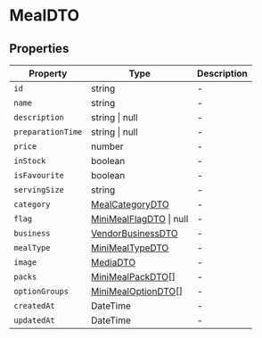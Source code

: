 # MealDTO

## Properties

| Property | Type | Description |
|----------|------|-------------|
| `id` | string | - |
| `name` | string | - |
| `description` | string \| null | - |
| `preparationTime` | string \| null | - |
| `price` | number | - |
| `inStock` | boolean | - |
| `isFavourite` | boolean | - |
| `servingSize` | string | - |
| `category` | [MealCategoryDTO](../dtos/MealCategoryDTO.md) | - |
| `flag` | [MiniMealFlagDTO](../dtos/MiniMealFlagDTO.md) \| null | - |
| `business` | [VendorBusinessDTO](../dtos/VendorBusinessDTO.md) | - |
| `mealType` | [MiniMealTypeDTO](../dtos/MiniMealTypeDTO.md) | - |
| `image` | [MediaDTO](../dtos/MediaDTO.md) | - |
| `packs` | [MiniMealPackDTO](../dtos/MiniMealPackDTO.md)[] | - |
| `optionGroups` | [MiniMealOptionDTO](../dtos/MiniMealOptionDTO.md)[] | - |
| `createdAt` | DateTime | - |
| `updatedAt` | DateTime | - |
